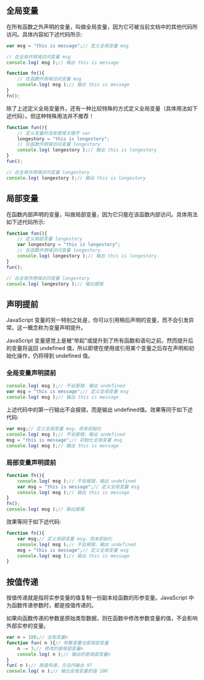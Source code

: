 ## 全局变量

在所有函数之外声明的变量，叫做全局变量，因为它可被当前文档中的其他代码所访问。具体内容如下述代码所示:

```javascript
var msg = "this is message";// 定义全局变量 msg

// 在全局作用域访问变量 msg
console.log( msg );// 输出 this is message

function fn(){
	// 在函数作用域访问变量 msg
	console.log( msg );// 输出 this is message
}
fn();
```

除了上述定义全局变量外，还有一种比较特殊的方式定义全局变量（具体用法如下述代码）。但这种特殊用法并不推荐！

```javascript
function fun(){
	// 定义变量时没有使用关键字 var
	longestory = "this is longestory";
	// 在函数作用域访问变量 longestory
	console.log( longestory );// 输出 this is longestory
}
fun();

// 在全局作用域访问变量 longestory
console.log( longestory );// 输出 this is longestory
```

## 局部变量

在函数内部声明的变量，叫做局部变量，因为它只能在该函数内部访问。具体用法如下述代码所示:

```javascript
function fun(){
	// 定义局部变量 longestory
	var longestory = "this is longestory";
	// 在函数作用域访问变量 longestory
	console.log( longestory );// 输出 this is longestory
}
fun();

// 在全局作用域访问变量 longestory
console.log( longestory );// 输出报错
```

## 声明提前

JavaScript 变量的另一特别之处是，你可以引用稍后声明的变量，而不会引发异常。这一概念称为变量声明提升。

JavaScript 变量感觉上是被“举起”或提升到了所有函数和语句之前。然而提升后的变量将返回 undefined 值，所以即使在使用或引用某个变量之后存在声明和初始化操作，仍将得到 undefined 值。

### 全局变量声明提前

```javascript
console.log( msg );// 不会报错，输出 undefined
var msg = "this is message";// 定义全局变量 msg
console.log( msg );// 输出 this is message
```

上述代码中的第一行输出不会报错，而是输出 undefined值。效果等同于如下述代码:

```javascript
var msg;// 定义全局变量 msg，但未初始化
console.log( msg );// 不会报错，输出 undefined
msg = "this is message";// 初始化全局变量 msg
console.log( msg );// 输出 this is message
```

### 局部变量声明提前

```javascript
function fn(){
	console.log( msg );// 不会报错，输出 undefined
	var msg = "this is message";// 定义全局变量 msg
	console.log( msg );// 输出 this is message
}
fn();
console.log( msg );// 输出报错
```

效果等同于如下述代码:

```javascript
function fn(){
	var msg;// 定义局部变量 msg，但未初始化
	console.log( msg );// 不会报错，输出 undefined
	msg = "this is message";// 定义全局变量 msg
	console.log( msg );// 输出 this is message
}
```

## 按值传递

按值传递就是指将实参变量的值复制一份副本给函数的形参变量。JavaScript 中为函数传递参数时，都是按值传递的。

如果向函数传递的参数是原始类型数据，则在函数中修改参数变量的值，不会影响外部实参的变量。

```javascript
var n = 100;// 全局变量n
function fun( n ){// 参数变量也是局部变量
	n -= 3;// 修改的是局部变量n
	console.log( n );// 输出的是局部变量n
}
fun( n );// 按值传递，方法内输出 97
console.log( n );// 输出全局变量的值 100
```